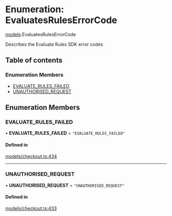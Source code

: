 # Enumeration: EvaluatesRulesErrorCode

[models](../wiki/models).EvaluatesRulesErrorCode

Describes the Evaluate Rules SDK error codes

## Table of contents

### Enumeration Members

- [EVALUATE\_RULES\_FAILED](../wiki/models.EvaluatesRulesErrorCode#evaluate_rules_failed)
- [UNAUTHORISED\_REQUEST](../wiki/models.EvaluatesRulesErrorCode#unauthorised_request)

## Enumeration Members

### EVALUATE\_RULES\_FAILED

• **EVALUATE\_RULES\_FAILED** = ``"EVALUATE_RULES_FAILED"``

#### Defined in

[models/checkout.ts:434](https://gitlab.com/baliganikhil/blackmirror-sdk/-/blob/349365c/src/models/checkout.ts#L434)

___

### UNAUTHORISED\_REQUEST

• **UNAUTHORISED\_REQUEST** = ``"UNAUTHORISED_REQUEST"``

#### Defined in

[models/checkout.ts:433](https://gitlab.com/baliganikhil/blackmirror-sdk/-/blob/349365c/src/models/checkout.ts#L433)
